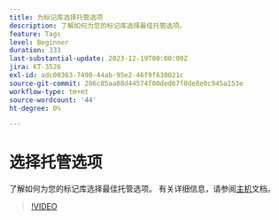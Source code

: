 ```yaml
---
title: 为标记库选择托管选项
description: 了解如何为您的标记库选择最佳托管选项。
feature: Tags
level: Beginner
duration: 333
last-substantial-update: 2023-12-19T00:00:00Z
jira: KT-3526
exl-id: adc00363-7490-44ab-95e2-46f9f630021c
source-git-commit: 286c85aa88d44574f00ded67f0de8e0c945a153e
workflow-type: tm+mt
source-wordcount: '44'
ht-degree: 0%

---
```


# 选择托管选项

了解如何为您的标记库选择最佳托管选项。 有关详细信息，请参阅[主机](https://experienceleague.adobe.com/docs/experience-platform/tags/publish/hosts/hosts-overview.html?lang=zh-Hans)文档。

>[!VIDEO](https://video.tv.adobe.com/v/28728/?learn=on&enablevpops)
